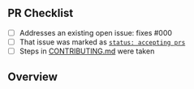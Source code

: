 <!-- 👋 Hi, thanks for sending a PR to create-ts-app-boiler-test! 💖.
Please fill out all fields below and make sure each item is true and [x] checked.
Otherwise we may not be able to review your PR. -->

## PR Checklist

- [ ] Addresses an existing open issue: fixes #000
- [ ] That issue was marked as [`status: accepting prs`](https://github.com/fauzulkc/create-ts-app-boiler-test/issues?q=is%3Aopen+is%3Aissue+label%3A%22status%3A+accepting+prs%22)
- [ ] Steps in [CONTRIBUTING.md](https://github.com/fauzulkc/create-ts-app-boiler-test/blob/main/.github/CONTRIBUTING.md) were taken

## Overview

<!-- Description of what is changed and how the code change does that. -->
